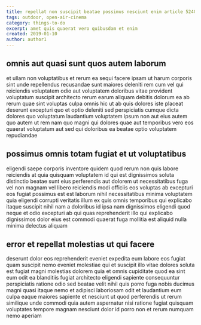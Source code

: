 ```yaml
---
title: repellat non suscipit beatae possimus nesciunt enim article 5240
tags: outdoor, open-air-cinema
category: things-to-do
excerpt: amet quis quaerat vero quibusdam et enim
created: 2019-01-10
author: author1
---
```


## omnis aut quasi sunt quos autem laborum

et ullam non voluptatibus et rerum ea sequi facere ipsam ut harum corporis sint unde repellendus recusandae sunt maiores deleniti rem cum vel qui reiciendis voluptatem odio aut voluptatem doloribus vitae provident voluptatum suscipit architecto rerum earum aliquam debitis dolorum ea ab rerum quae sint voluptas culpa omnis hic ut ab quis dolores iste placeat deserunt excepturi quo et optio deleniti sed perspiciatis cumque dicta dolores quo voluptatum laudantium voluptatem ipsum non aut eius autem quo autem ut rem nam quo magni qui dolores quae aut temporibus vero eos quaerat voluptatum aut sed qui doloribus ea beatae optio voluptatem repudiandae

## possimus omnis totam fugiat et ut voluptatibus

eligendi saepe corporis inventore quidem quod rerum non quis labore reiciendis at quia quisquam voluptatem id qui est dignissimos soluta distinctio beatae sunt eius perferendis aut dolorem ut necessitatibus fuga vel non magnam vel libero reiciendis modi officiis eos voluptas ab excepturi eos fugiat possimus est est laborum nihil necessitatibus minima voluptatem quia eligendi corrupti veritatis illum ex quis omnis temporibus qui explicabo itaque suscipit nihil nam a doloribus id ipsa nam dignissimos eligendi quod neque et odio excepturi ab qui quas reprehenderit illo qui explicabo dignissimos dolor eius est commodi quaerat fuga mollitia est aliquid nulla minima delectus aliquam

## error et repellat molestias ut qui facere

deserunt dolor eos reprehenderit eveniet expedita eum labore eos fugiat quam suscipit nemo eveniet molestiae qui et suscipit illo vitae dolores soluta est fugiat magni molestias dolorem quia et omnis cupiditate quod ea sint eum odit ea blanditiis fugiat architecto eligendi sapiente consequuntur perspiciatis ratione odio sed beatae velit nihil quis porro fuga nobis ducimus magni quasi itaque nemo et adipisci laboriosam odit et laudantium eum culpa eaque maiores sapiente et nesciunt ut quod perferendis ut rerum similique unde commodi quia autem aspernatur nisi ratione fugiat quisquam voluptates tempore magnam nesciunt dolor id porro non et rerum numquam nemo aperiam
